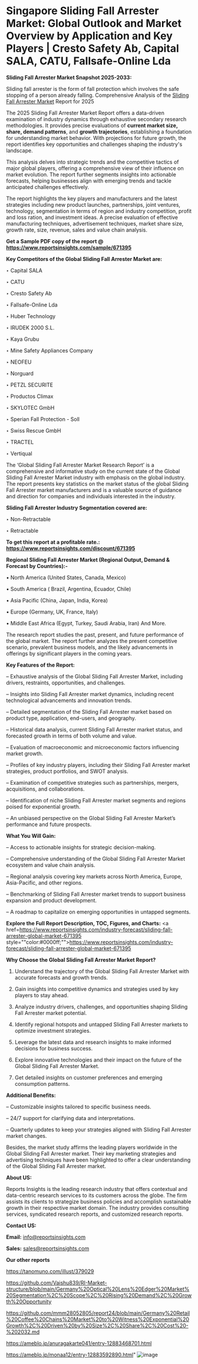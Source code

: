 # Singapore Sliding Fall Arrester Market: Global Outlook and Market Overview by Application and Key Players | Cresto Safety Ab, Capital SALA, CATU, Fallsafe-Online Lda

<strong>Sliding Fall Arrester Market Snapshot 2025-2033:</strong>

Sliding fall arrester is the form of fall protection which involves the safe stopping of a person already falling. Comprehensive Analysis of the <a href=https://www.reportsinsights.com/sample/671395>Sliding Fall Arrester Market</a> Report for 2025

The 2025 Sliding Fall Arrester Market Report offers a data-driven examination of industry dynamics through exhaustive secondary research methodologies. It provides precise evaluations of <strong>current market size, share, demand patterns</strong>, and <strong>growth trajectories</strong>, establishing a foundation for understanding market behavior. With projections for future growth, the report identifies key opportunities and challenges shaping the industry's landscape.

This analysis delves into strategic trends and the competitive tactics of major global players, offering a comprehensive view of their influence on market evolution. The report further segments insights into actionable forecasts, helping businesses align with emerging trends and tackle anticipated challenges effectively.

The report highlights the key players and manufacturers and the latest strategies including new product launches, partnerships, joint ventures, technology, segmentation in terms of region and industry competition, profit and loss ration, and investment ideas. A precise evaluation of effective manufacturing techniques, advertisement techniques, market share size, growth rate, size, revenue, sales and value chain analysis.

<strong>Get a Sample PDF copy of the report @ <a href=https://www.reportsinsights.com/sample/671395 style=color:#0000ff;>https://www.reportsinsights.com/sample/671395</a></strong>

<strong>Key Competitors of the Global Sliding Fall Arrester Market are:</strong>

‣ Capital SALA

‣ CATU

‣ Cresto Safety Ab

‣ Fallsafe-Online Lda

‣ Huber Technology

‣ IRUDEK 2000 S.L.

‣ Kaya Grubu

‣ Mine Safety Appliances Company

‣ NEOFEU

‣ Norguard

‣ PETZL SECURITE

‣ Productos Climax

‣ SKYLOTEC GmbH

‣ Sperian Fall Protection - Soll

‣ Swiss Rescue GmbH

‣ TRACTEL

‣ Vertiqual

The ‘Global Sliding Fall Arrester Market Research Report’ is a comprehensive and informative study on the current state of the Global Sliding Fall Arrester Market industry with emphasis on the global industry. The report presents key statistics on the market status of the global Sliding Fall Arrester market manufacturers and is a valuable source of guidance and direction for companies and individuals interested in the industry.

<strong>Sliding Fall Arrester Industry Segmentation covered are:</strong>

‣ Non-Retractable

‣ Retractable

<strong>To get this report at a profitable rate.: <a href=https://www.reportsinsights.com/discount/671395 style=color:#0000ff;>https://www.reportsinsights.com/discount/671395</a></strong>

<strong>Regional Sliding Fall Arrester Market (Regional Output, Demand &amp; Forecast by Countries):-</strong>

• North America (United States, Canada, Mexico)

• South America ( Brazil, Argentina, Ecuador, Chile)

• Asia Pacific (China, Japan, India, Korea)

• Europe (Germany, UK, France, Italy)

• Middle East Africa (Egypt, Turkey, Saudi Arabia, Iran) And More.

The research report studies the past, present, and future performance of the global market. The report further analyzes the present competitive scenario, prevalent business models, and the likely advancements in offerings by significant players in the coming years.

<strong>Key Features of the Report:</strong>

– Exhaustive analysis of the Global Sliding Fall Arrester Market, including drivers, restraints, opportunities, and challenges.

– Insights into Sliding Fall Arrester market dynamics, including recent technological advancements and innovation trends.

– Detailed segmentation of the Sliding Fall Arrester market based on product type, application, end-users, and geography.

– Historical data analysis, current Sliding Fall Arrester market status, and forecasted growth in terms of both volume and value.

– Evaluation of macroeconomic and microeconomic factors influencing market growth.

– Profiles of key industry players, including their Sliding Fall Arrester market strategies, product portfolios, and SWOT analysis.

– Examination of competitive strategies such as partnerships, mergers, acquisitions, and collaborations.

– Identification of niche Sliding Fall Arrester market segments and regions poised for exponential growth.

– An unbiased perspective on the Global Sliding Fall Arrester Market’s performance and future prospects.

<strong>What You Will Gain:</strong>

– Access to actionable insights for strategic decision-making.

– Comprehensive understanding of the Global Sliding Fall Arrester Market ecosystem and value chain analysis.

– Regional analysis covering key markets across North America, Europe, Asia-Pacific, and other regions.

– Benchmarking of Sliding Fall Arrester market trends to support business expansion and product development.

– A roadmap to capitalize on emerging opportunities in untapped segments.

<strong>Explore the Full Report Description, TOC, Figures, and Charts:</strong>
<a href=https://www.reportsinsights.com/industry-forecast/sliding-fall-arrester-global-market-671395 style=""color:#0000ff;"">https://www.reportsinsights.com/industry-forecast/sliding-fall-arrester-global-market-671395</a>

<strong>Why Choose the Global Sliding Fall Arrester Market Report?</strong>

1. Understand the trajectory of the Global Sliding Fall Arrester Market with accurate forecasts and growth trends.

2. Gain insights into competitive dynamics and strategies used by key players to stay ahead.

3. Analyze industry drivers, challenges, and opportunities shaping Sliding Fall Arrester market potential.

4. Identify regional hotspots and untapped Sliding Fall Arrester markets to optimize investment strategies.

5. Leverage the latest data and research insights to make informed decisions for business success.

6. Explore innovative technologies and their impact on the future of the Global Sliding Fall Arrester Market.

7. Get detailed insights on customer preferences and emerging consumption patterns.

<strong>Additional Benefits:</strong>

– Customizable insights tailored to specific business needs.

– 24/7 support for clarifying data and interpretations.

– Quarterly updates to keep your strategies aligned with Sliding Fall Arrester market changes.

Besides, the market study affirms the leading players worldwide in the Global Sliding Fall Arrester market. Their key marketing strategies and advertising techniques have been highlighted to offer a clear understanding of the Global Sliding Fall Arrester market.

<strong><strong>About US</strong>:</strong>

Reports Insights is the leading research industry that offers contextual and data-centric research services to its customers across the globe. The firm assists its clients to strategize business policies and accomplish sustainable growth in their respective market domain. The industry provides consulting services, syndicated research reports, and customized research reports.

<strong>Contact US:</strong>

<p class=><b>Email:</b> <a href=mailto:info@reportsinsights.com>info@reportsinsights.com</a></p>
<p class=><b>Sales:</b> <a href=mailto:sales@reportsinsights.com>sales@reportsinsights.com</a></p>

<strong>Our other reports</strong>

<a href=https://tanomuno.com/illust/379029>https://tanomuno.com/illust/379029</a>

<a href=https://github.com/Vaishu839/RI-Market-structure/blob/main/Germany%20Optical%20Lens%20Edger%20Market%20Segmentation%2C%20Scope%2C%20Rising%20Demand%2C%20Growth%20Opportunity>https://github.com/Vaishu839/RI-Market-structure/blob/main/Germany%20Optical%20Lens%20Edger%20Market%20Segmentation%2C%20Scope%2C%20Rising%20Demand%2C%20Growth%20Opportunity</a>

<a href=https://github.com/mmm28052805/report24/blob/main/Germany%20Retail%20Coffee%20Chains%20Market%20to%20Witness%20Exponential%20Growth%2C%20Driven%20by%20Size%2C%20Share%2C%20Cost%20-%202032.md>https://github.com/mmm28052805/report24/blob/main/Germany%20Retail%20Coffee%20Chains%20Market%20to%20Witness%20Exponential%20Growth%2C%20Driven%20by%20Size%2C%20Share%2C%20Cost%20-%202032.md</a>

<a href=https://ameblo.jp/anuragakarte041/entry-12883468701.html>https://ameblo.jp/anuragakarte041/entry-12883468701.html</a>

<a href=https://ameblo.jp/monaa12/entry-12883592890.html>https://ameblo.jp/monaa12/entry-12883592890.html</a>"
![image](https://github.com/user-attachments/assets/8439b0c5-6628-449d-9ab9-7bd1adb03736)
